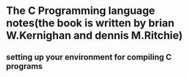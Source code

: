 # The C Programming language notes(the book is written by brian W.Kernighan and dennis M.Ritchie)
## setting up your environment for compiling C programs

